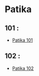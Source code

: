 # Patika

## 101 :

- [Patika 101](https://github.com/mehmetkule/patika/p-101/blob/master/README.md)

## 102 : 
- [Patika 102](https://github.com/mehmetkule/patika/p-102/blob/master/README.md)

